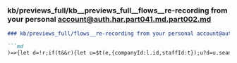 ### kb/previews_full/kb__previews_full__flows__re-recording from your personal account@auth.har.part041.md.part002.md

```md
### kb/previews_full/flows__re-recording from your personal account@auth.har.part041.md (part 002)

```md
)=>{let d=!r;if(t&&r){let u=$t(e,{companyId:l.id,staffId:t});u?d=u.seances.som
```

```

```
